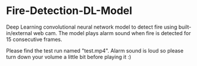 # Fire-Detection-DL-Model
Deep Learning convolutional neural network model to detect fire using built-in/external web cam.
The model plays alarm sound when fire is detected for 15 consecutive frames.

Please find the test run named "test.mp4". Alarm sound is loud so please turn down your volume a little bit before playing it :)
